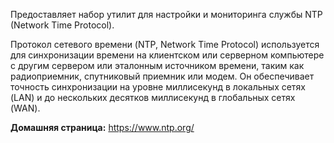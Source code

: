 Предоставляет набор утилит для настройки и мониторинга службы NTP (Network Time Protocol).

Протокол сетевого времени (NTP, Network Time Protocol) используется для синхронизации времени на клиентском или
серверном компьютере с другим сервером или эталонным источником времени, таким как радиоприемник, спутниковый приемник или модем.
Он обеспечивает точность синхронизации на уровне миллисекунд в локальных сетях (LAN) и до нескольких десятков миллисекунд в глобальных сетях (WAN).

**Домашняя страница:** <https://www.ntp.org/>
